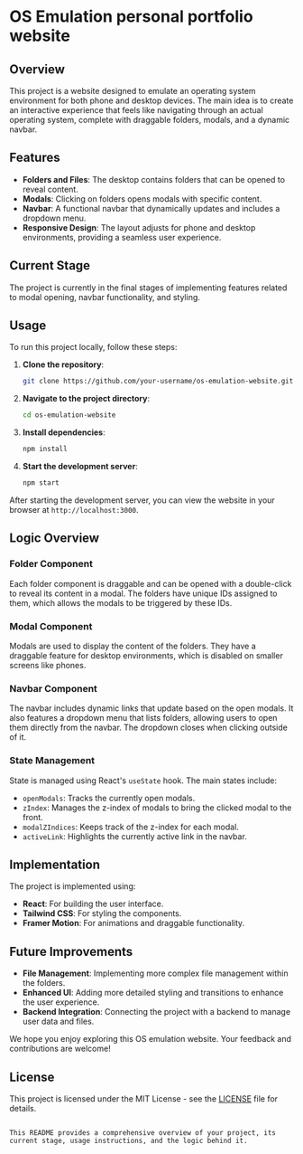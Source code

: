 
# OS Emulation personal portfolio website

## Overview

This project is a website designed to emulate an operating system environment for both phone and desktop devices. The main idea is to create an interactive experience that feels like navigating through an actual operating system, complete with draggable folders, modals, and a dynamic navbar.

## Features

- **Folders and Files**: The desktop contains folders that can be opened to reveal content.
- **Modals**: Clicking on folders opens modals with specific content.
- **Navbar**: A functional navbar that dynamically updates and includes a dropdown menu.
- **Responsive Design**: The layout adjusts for phone and desktop environments, providing a seamless user experience.

## Current Stage

The project is currently in the final stages of implementing features related to modal opening, navbar functionality, and styling.

## Usage

To run this project locally, follow these steps:

1. **Clone the repository**:
   ```bash
   git clone https://github.com/your-username/os-emulation-website.git
   ```
2. **Navigate to the project directory**:
   ```bash
   cd os-emulation-website
   ```
3. **Install dependencies**:
   ```bash
   npm install
   ```
4. **Start the development server**:
   ```bash
   npm start
   ```

After starting the development server, you can view the website in your browser at `http://localhost:3000`.

## Logic Overview

### Folder Component

Each folder component is draggable and can be opened with a double-click to reveal its content in a modal. The folders have unique IDs assigned to them, which allows the modals to be triggered by these IDs.

### Modal Component

Modals are used to display the content of the folders. They have a draggable feature for desktop environments, which is disabled on smaller screens like phones.

### Navbar Component

The navbar includes dynamic links that update based on the open modals. It also features a dropdown menu that lists folders, allowing users to open them directly from the navbar. The dropdown closes when clicking outside of it.

### State Management

State is managed using React's `useState` hook. The main states include:
- `openModals`: Tracks the currently open modals.
- `zIndex`: Manages the z-index of modals to bring the clicked modal to the front.
- `modalZIndices`: Keeps track of the z-index for each modal.
- `activeLink`: Highlights the currently active link in the navbar.

## Implementation

The project is implemented using:
- **React**: For building the user interface.
- **Tailwind CSS**: For styling the components.
- **Framer Motion**: For animations and draggable functionality.

## Future Improvements

- **File Management**: Implementing more complex file management within the folders.
- **Enhanced UI**: Adding more detailed styling and transitions to enhance the user experience.
- **Backend Integration**: Connecting the project with a backend to manage user data and files.

We hope you enjoy exploring this OS emulation website. Your feedback and contributions are welcome!

## License

This project is licensed under the MIT License - see the [LICENSE](LICENSE) file for details.
```

This README provides a comprehensive overview of your project, its current stage, usage instructions, and the logic behind it.